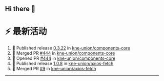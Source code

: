 ## Hi there 👋

<!--

**Here are some ideas to get you started:**

🙋‍♀️ A short introduction - what is your organization all about?
🌈 Contribution guidelines - how can the community get involved?
👩‍💻 Useful resources - where can the community find your docs? Is there anything else the community should know?
🍿 Fun facts - what does your team eat for breakfast?
🧙 Remember, you can do mighty things with the power of [Markdown](https://docs.github.com/github/writing-on-github/getting-started-with-writing-and-formatting-on-github/basic-writing-and-formatting-syntax)
-->


# ⚡ 最新活动

<!--START_SECTION:activity-->
1. 🚀 Published release [0.3.22](https://github.com/kne-union/components-core/releases/tag/0.3.22) in [kne-union/components-core](https://github.com/kne-union/components-core)
2. 🎉 Merged PR [#444](https://github.com/kne-union/components-core/pull/444) in [kne-union/components-core](https://github.com/kne-union/components-core)
3. 💪 Opened PR [#444](https://github.com/kne-union/components-core/pull/444) in [kne-union/components-core](https://github.com/kne-union/components-core)
4. 🚀 Published release [1.0.8](https://github.com/kne-union/axios-fetch/releases/tag/1.0.8) in [kne-union/axios-fetch](https://github.com/kne-union/axios-fetch)
5. 🎉 Merged PR [#9](https://github.com/kne-union/axios-fetch/pull/9) in [kne-union/axios-fetch](https://github.com/kne-union/axios-fetch)
<!--END_SECTION:activity-->

---
